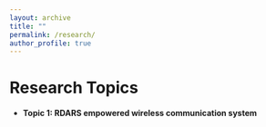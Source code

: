 ```yaml
---
layout: archive
title: ""
permalink: /research/
author_profile: true
---
```



Research Topics
======
  * **Topic 1: RDARS empowered wireless communication system**
     
